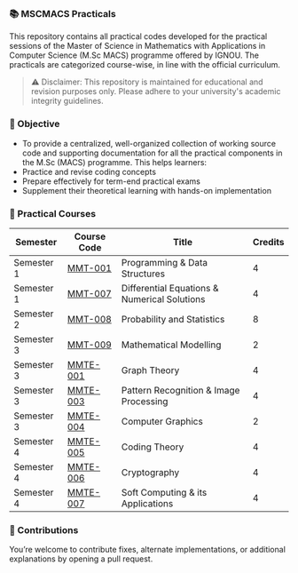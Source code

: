 ### 📚 MSCMACS Practicals
This repository contains all practical codes developed for the practical sessions of the Master of Science in Mathematics with Applications in Computer Science (M.Sc MACS) programme offered by IGNOU. The practicals are categorized course-wise, in line with the official curriculum.

> ⚠️ Disclaimer: This repository is maintained for educational and revision purposes only. Please adhere to your university's academic integrity guidelines.

### 🎯 Objective
* To provide a centralized, well-organized collection of working source code and supporting documentation for all the practical components in the M.Sc (MACS) programme. This helps learners:
* Practice and revise coding concepts
* Prepare effectively for term-end practical exams
* Supplement their theoretical learning with hands-on implementation

### 🧪 Practical Courses

| Semester   | Course Code | Title                                        | Credits |
| ---------- | ----------- | -------------------------------------------- | ------- |
| Semester 1 | [MMT-001](MMT-001)     | Programming & Data Structures                | 4       |
| Semester 1 | [MMT-007](MMT-007)     | Differential Equations & Numerical Solutions | 4       |
| Semester 2 | [MMT-008](MMT-008)     | Probability and Statistics                   | 8       |
| Semester 3 | [MMT-009](MMT-009)     | Mathematical Modelling                       | 2       |
| Semester 3 | [MMTE-001](MMTE-001)    | Graph Theory                                 | 4       |
| Semester 3 | [MMTE-003](MMTE-003)    | Pattern Recognition & Image Processing       | 4       |
| Semester 3 | [MMTE-004](MMTE-004)    | Computer Graphics                            | 2       |
| Semester 4 | [MMTE-005](MMTE-005)    | Coding Theory                                | 4       |
| Semester 4 | [MMTE-006](MMTE-006)    | Cryptography                                 | 4       |
| Semester 4 | [MMTE-007](MMTE-007)    | Soft Computing & its Applications            | 4       |


### 🤝 Contributions
You’re welcome to contribute fixes, alternate implementations, or additional explanations by opening a pull request.
